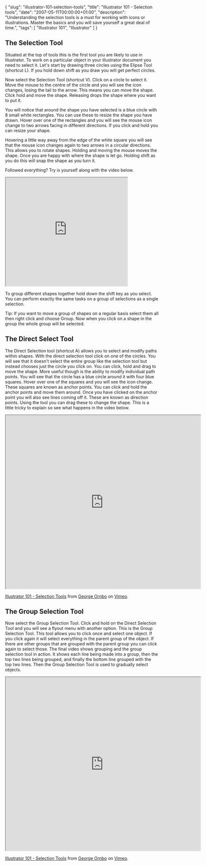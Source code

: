 {
  "slug": "illustrator-101-selection-tools",
  "title": "Illustrator 101 - Selection tools",
  "date": "2007-05-11T00:00:00+01:00",
  "description": "Understanding the selection tools is a must for working with icons or illustrations. Master the basics and you will save yourself a great deal of time.",
  "tags": [
    "Illustrator 101",
    "Illustrator"
  ]
}

## The Selection Tool

Situated at the top of tools this is the first tool you are likely to use in Illustrator. To work on a particular object in your illustrator document you need to select it. Let's start by drawing three circles using the Elipse Tool (shortcut L). If you hold down shift as you draw you will get perfect circles.

Now select the Selection Tool (shortcut V). Click on a circle to select it. Move the mouse to the centre of the circle and you will see the icon changes, losing the tail to the arrow. This means you can move the shape. Click hold and move the shape. Releasing drops the shape where you want to put it. 

You will notice that around the shape you have selected is a blue circle with 8 small white rectangles. You can use these to resize the shape you have drawn. Hover over one of the rectangles and you will see the mouse icon change to two arrows facing in different directions. If you click and hold you can resize your shape.

Hovering a little way away from the edge of the white square you will see that the mouse icon changes again to two arrows in a circular directions. This allows you to rotate shapes. Holding and moving the mouse moves the shape. Once you are happy with where the shape is let go. Holding shift as you do this will snap the shape as you turn it.

Followed everything? Try is yourself along with the video below.

<iframe src="https://player.vimeo.com/video/33020856?title=0&amp;byline=0&amp;portrait=0" width="400" height="357" allowFullScreen></iframe>

To group different shapes together hold down the shift key as you select. You can perform exactly the same tasks on a group of selections as a single selection. 

Tip: If you want to move a group of shapes on a regular basis select them all then right click and choose Group. Now when you click on a shape in the group the whole group will be selected.

## The Direct Select Tool

The Direct Selection tool (shortcut A) allows you to select and modify paths within shapes. With the direct selection tool click on one of the circles. You will see that it doesn't select the entire group like the selection tool but instead chooses just the circle you click on. You can click, hold and drag to move the shape. More useful though is the ability to modify individual path points. You will see that the circle has a blue circle around it with four blue squares. Hover over one of the squares and you will see the icon change. These squares are known as anchor points. You can click and hold the anchor points and move them around. Once you have clicked on the anchor point you will also see lines coming off it. These are known as direction points. Using the tool you can drag these to change the shape. This is a little tricky to explain so see what happens in the video below.

<iframe src="https://player.vimeo.com/video/32934298?title=0&amp;byline=0&amp;portrait=0" width="640" height="571" allowFullScreen></iframe>

<a href="https://vimeo.com/32934298">Illustrator 101 - Selection Tools</a> from <a href="https://vimeo.com/shapeshed">George Ornbo</a> on <a href="https://vimeo.com">Vimeo</a>.

## The Group Selection Tool

Now select the Group Selection Tool. Click and hold on the Direct Selection Tool and you will see a flyout menu with another option. This is the Group Selection Tool. This tool allows you to click once and select one object. If you click again it will select everything in the parent group of the object. If there are other groups that are grouped with the parent group you can click again to select those. The final video shows grouping and the group selection tool in action. It shows each line being made into a group, then the top two lines being grouped, and finally the bottom line grouped with the top two lines. Then the Group Selection Tool is used to gradually select objects.

<iframe src="https://player.vimeo.com/video/32934355?title=0&amp;byline=0&amp;portrait=0" width="640" height="571" allowFullScreen></iframe>

<a href="https://vimeo.com/32934355">Illustrator 101 - Selection Tools</a> from <a href="https://vimeo.com/shapeshed">George Ornbo</a> on <a href="https://vimeo.com">Vimeo</a>.
